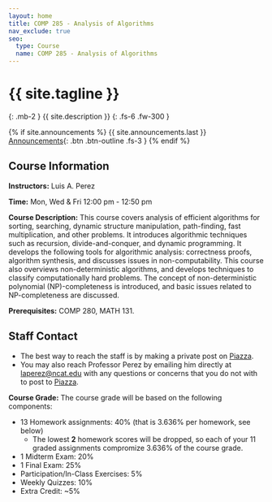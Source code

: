 ```yaml
---
layout: home
title: COMP 285 - Analysis of Algorithms
nav_exclude: true
seo:
  type: Course
  name: COMP 285 - Analysis of Algorithms
---
```


# {{ site.tagline }}
{: .mb-2 }
{{ site.description }}
{: .fs-6 .fw-300 }

{% if site.announcements %}
{{ site.announcements.last }}
[Announcements](announcements.md){: .btn .btn-outline .fs-3 }
{% endif %}

## Course Information

**Instructors:** Luis A. Perez

**Time:** Mon, Wed & Fri 12:00 pm - 12:50 pm

**Course Description:** This course covers analysis of efficient algorithms for sorting, searching, dynamic structure manipulation, path-finding, fast multiplication, and other problems. It introduces algorithmic techniques such as recursion, divide-and-conquer, and dynamic programming. It develops the following tools for algorithmic analysis: correctness proofs, algorithm synthesis, and discusses issues in non-computability. This course also overviews non-deterministic algorithms, and develops techniques to classify computationally hard problems. The concept of non-deterministic polynomial (NP)-completeness is introduced, and basic issues related to NP-completeness are discussed. 

**Prerequisites:** COMP 280, MATH 131.

## Staff Contact

- The best way to reach the staff is by making a private post on [Piazza](https://piazza.com/north_carolina_at_state_university/spring2022/comp285/home).
- You may also reach Professor Perez by emailing him directly at [laperez@ncat.edu](mailto:laperez@ncat.edu) with any questions or concerns that you do not with to post to [Piazza](https://piazza.com/north_carolina_at_state_university/spring2022/comp285/home).

**Course Grade:** The course grade will be based on the following components:

- 13 Homework assignments: 40% (that is 3.636% per homework, see below)
  - The lowest **2** homework scores will be dropped, so each of your 11 graded assignments compromize 3.636% of the course grade.
- 1 Midterm Exam: 20%
- 1 Final Exam: 25%
- Participation/In-Class Exercises: 5%
- Weekly Quizzes: 10%
- Extra Credit: ~5%

